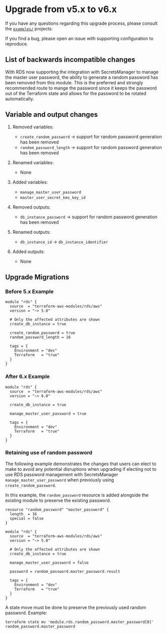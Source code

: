# Upgrade from v5.x to v6.x

If you have any questions regarding this upgrade process, please consult the [`examples/`](https://github.com/terraform-aws-modules/terraform-aws-rds/tree/master/examples) projects:

If you find a bug, please open an issue with supporting configuration to reproduce.

## List of backwards incompatible changes

With RDS now supporting the integration with SecretsManager to manage the master user password, the ability to generate a random password has been removed from this module. This is the preferred and strongly recommended route to mange the password since it keeps the password out of the Terraform state and allows for the password to be rotated automatically.

## Variable and output changes

1. Removed variables:

   - `create_random_password` -> support for random password generation has been removed
   - `random_password_length` -> support for random password generation has been removed

2. Renamed variables:

   - None

3. Added variables:

   - `manage_master_user_password`
   - `master_user_secret_kms_key_id`

4. Removed outputs:

   - `db_instance_password` -> support for random password generation has been removed


5. Renamed outputs:

   - `db_instance_id` -> `db_instance_identifier`

6. Added outputs:

   - None


## Upgrade Migrations

### Before 5.x Example

```hcl
module "rds" {
  source  = "terraform-aws-modules/rds/aws"
  version = "~> 5.0"

  # Only the affected attributes are shown
  create_db_instance = true

  create_random_password = true
  random_password_length = 16

  tags = {
    Environment = "dev"
    Terraform   = "true"
  }
}
```

### After 6.x Example

```hcl
module "rds" {
  source  = "terraform-aws-modules/rds/aws"
  version = "~> 6.0"

  create_db_instance = true

  manage_master_user_password = true

  tags = {
    Environment = "dev"
    Terraform   = "true"
  }
}
```

### Retaining use of random password

The following example demonstrates the changes that users can elect to make to avoid any potential disruptions when upgrading if electing not to use RDS password management with SecretsManager `manage_master_user_password` when previously using `create_random_password`.

In this example, the `random_password` resource is added alongside the existing module to preserve the existing password.

```hcl
resource "random_password" "master_password" {
  length  = 16
  special = false
}

module "rds" {
  source  = "terraform-aws-modules/rds/aws"
  version = "~> 5.0"

  # Only the affected attributes are shown
  create_db_instance = true

  manage_master_user_password = false

  password = random_password.master_password.result

  tags = {
    Environment = "dev"
    Terraform   = "true"
  }
}
```

A state move must be done to preserve the previously used random password. Example:

```
terraform state mv 'module.rds.random_password.master_password[0]' random_password.master_password
```
